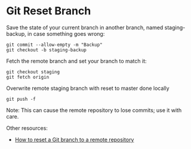 # Git Reset Branch

Save the state of your current branch in another branch, named staging-backup, in case something goes wrong:

```
git commit --allow-empty -m "Backup"
git checkout -b staging-backup
```

Fetch the remote branch and set your branch to match it:

```
git checkout staging
git fetch origin
```

Overwrite remote staging branch with reset to master done locally

```
git push -f
```

Note: This can cause the remote repository to lose commits; use it with care.

Other resources:
 - [How to reset a Git branch to a remote repository](https://www.educative.io/edpresso/how-to-reset-a-git-branch-to-a-remote-repository)
